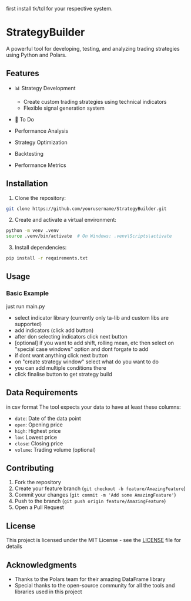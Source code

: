 first install tk/tcl for your respective system.
# StrategyBuilder

A powerful tool for developing, testing, and analyzing trading strategies using Python and Polars.

## Features

- 📊 Strategy Development
  - Create custom trading strategies using technical indicators
  - Flexible signal generation system

- 🔄 To Do
- Performance Analysis
- Strategy Optimization
- Backtesting
- Performance Metrics

## Installation

1. Clone the repository:
```bash
git clone https://github.com/yourusername/StrategyBuilder.git
```

2. Create and activate a virtual environment:
```bash
python -m venv .venv
source .venv/bin/activate  # On Windows: .venv\Scripts\activate
```

3. Install dependencies:
```bash
pip install -r requirements.txt
```

## Usage

### Basic Example

just run main.py
- select indicator library (currently only ta-lib and custom libs are supported)
- add indicators (click add button) 
- after don selecting indicators click next button
- [optional] if you want to add shift, rolling mean, etc then select on "special case windows" option and dont forgate to add 
- if dont want anything click next button
- on "create strategy window" select what do you want to do
- you can add multiple conditions there
- click finalise button to get strategy build



## Data Requirements
in csv format
The tool expects your data to have at least these columns:
- `date`: Date of the data point
- `open`: Opening price
- `high`: Highest price
- `low`: Lowest price
- `close`: Closing price
- `volume`: Trading volume (optional)

## Contributing

1. Fork the repository
2. Create your feature branch (`git checkout -b feature/AmazingFeature`)
3. Commit your changes (`git commit -m 'Add some AmazingFeature'`)
4. Push to the branch (`git push origin feature/AmazingFeature`)
5. Open a Pull Request

## License

This project is licensed under the MIT License - see the [LICENSE](LICENSE) file for details

## Acknowledgments

- Thanks to the Polars team for their amazing DataFrame library
- Special thanks to the open-source community for all the tools and libraries used in this project
